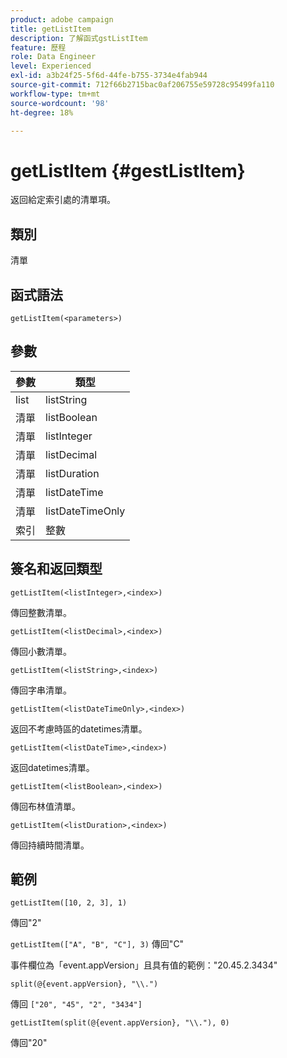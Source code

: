 ```yaml
---
product: adobe campaign
title: getListItem
description: 了解函式gstListItem
feature: 歷程
role: Data Engineer
level: Experienced
exl-id: a3b24f25-5f6d-44fe-b755-3734e4fab944
source-git-commit: 712f66b2715bac0af206755e59728c95499fa110
workflow-type: tm+mt
source-wordcount: '98'
ht-degree: 18%

---
```


# getListItem {#gestListItem}

返回給定索引處的清單項。

## 類別

清單

## 函式語法

`getListItem(<parameters>)`

## 參數

| 參數 | 類型 |
|-----------|------------------|
| list | listString |
| 清單 | listBoolean |
| 清單 | listInteger |
| 清單 | listDecimal |
| 清單 | listDuration |
| 清單 | listDateTime |
| 清單 | listDateTimeOnly |
| 索引 | 整數 |

## 簽名和返回類型

`getListItem(<listInteger>,<index>)`

傳回整數清單。

`getListItem(<listDecimal>,<index>)`

傳回小數清單。

`getListItem(<listString>,<index>)`

傳回字串清單。

`getListItem(<listDateTimeOnly>,<index>)`

返回不考慮時區的datetimes清單。

`getListItem(<listDateTime>,<index>)`

返回datetimes清單。

`getListItem(<listBoolean>,<index>)`

傳回布林值清單。

`getListItem(<listDuration>,<index>)`

傳回持續時間清單。

## 範例

`getListItem([10, 2, 3], 1)`

傳回&quot;2&quot;

`getListItem(["A", "B", "C"], 3)`
傳回&quot;C&quot;

事件欄位為「event.appVersion」且具有值的範例：&quot;20.45.2.3434&quot;

`split(@{event.appVersion}, "\\.")`

傳回 `["20", "45", "2", "3434"]`

`getListItem(split(@{event.appVersion}, "\\."), 0)`

傳回&quot;20&quot;
